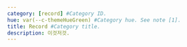 ```yaml
---
category: [record] #Category ID.
hue: var(--c-themeHueGreen) #Category hue. See note [1].
title: Record #Category title.
description: 이것저것.
---
```

